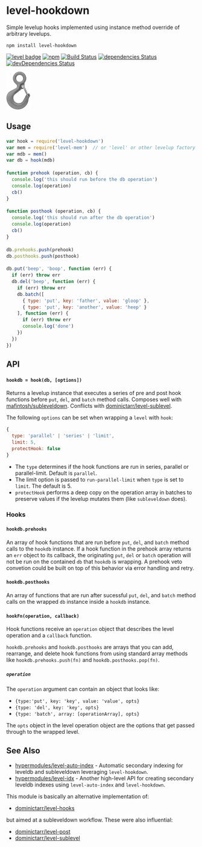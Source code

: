 # level-hookdown

Simple levelup hooks implemented using instance method override of arbitrary levelups.

```
npm install level-hookdown
```

[![level badge][level-badge]](https://github.com/level/awesome)
[![npm][npm-image]][npm-url]
[![Build Status](https://travis-ci.org/hypermodules/level-hookdown.svg?branch=master)](https://travis-ci.org/hypermodules/level-hookdown)
[![dependencies Status](https://david-dm.org/hypermodules/level-hookdown/status.svg)](https://david-dm.org/hypermodules/level-hookdown)
[![devDependencies Status](https://david-dm.org/hypermodules/level-hookdown/dev-status.svg)](https://david-dm.org/hypermodules/level-hookdown?type=dev)

<img height="100" src="hook.png">

[level-badge]: https://camo.githubusercontent.com/1bd15320a5fad1db168bba8bcedb098735f82464/68747470733a2f2f6c6576656c6a732e6f72672f696d672f62616467652e737667
[npm-image]: https://img.shields.io/npm/v/level-hookdown.svg
[npm-url]: https://www.npmjs.com/package/level-hookdown

## Usage

```js
var hook = require('level-hookdown')
var mem = require('level-mem')  // or 'level' or other levelup factory
var mdb = mem()
var db = hook(mdb)

function prehook (operation, cb) {
  console.log('this should run before the db operation')
  console.log(operation)
  cb()
}

function posthook (operation, cb) {
  console.log('this should run after the db operation')
  console.log(operation)
  cb()
}

db.prehooks.push(prehook)
db.posthooks.push(posthook)

db.put('beep', 'boop', function (err) {
  if (err) throw err
  db.del('beep', function (err) {
    if (err) throw err
    db.batch([
      { type: 'put', key: 'father', value: 'gloop' },
      { type: 'put', key: 'another', value: 'heep' }
    ], function (err) {
      if (err) throw err
      console.log('done')
    })
  })
})

```

## API

#### `hookdb = hook(db, [options])`

Returns a levelup instance that executes a series of pre and post hook functions before `put`, `del`, and `batch` method calls.  Composes well with [mafintosh/subleveldown](https://github.com/mafintosh/subleveldown). Conflicts with [dominictarr/level-sublevel](https://github.com/dominictarr/level-sublevel).

The following `options` can be set when wrapping a `level` with `hook`:

```js
{
  type: 'parallel' | 'series' | 'limit',
  limit: 5,
  protectHook: false
}
```

- The `type` determines if the hook functions are run in series, parallel or parallel-limit.  Default is `parallel`.
- The limit option is passed to `run-parallel-limit` when `type` is set to `limit`.  The default is 5.
- `protectHook` performs a deep copy on the operation array in batches to preserve values if the levelup mutates them (like `subleveldown` does).

### Hooks

#### `hookdb.prehooks`

An array of hook functions that are run before `put`, `del`, and `batch` method calls to the `hookdb` instance.  If a hook function in the prehook array returns an `err` object to its callback, the originating `put`, `del` or `batch` operation will not be run on the contained `db` that `hookdb` is wrapping.  A prehook veto convetion could be built on top of this behavior via error handling and retry.

#### `hookdb.posthooks`

An array of functions that are run after sucessful `put`, `del`, and `batch` method calls on the wrapped `db` instance inside a `hookdb` instance.

#### `hookFn(operation, callback)`

Hook functions receive an `operation` object that describes the level operation and a `callback` function.

`hookdb.prehooks` and `hookdb.posthooks` are arrays that you can add, rearrange, and delete hook functions from using standard array methods like `hookdb.prehooks.push(fn)` and `hookdb.posthooks.pop(fn)`.

##### `operation`

The `operation` argument can contain an object that looks like:

- `{type:'put', key: 'key', value: 'value', opts}`
- `{type: 'del', key: 'key', opts}`
- `{type: 'batch', array: [operationArray], opts}`

The `opts` object in the level operation object are the options that get passed through to the wrapped level.

## See Also

- [hypermodules/level-auto-index](https://github.com/hypermodules/level-auto-index) - Automatic secondary indexing for leveldb and subleveldown leveraging `level-hookdown`.
- [hypermodules/level-idx](https://github.com/hypermodules/level-idx) - Another high-level API for creating secondary leveldb indexes using `level-auto-index` and `level-hookdown`.

This module is basically an alternative implementation of:

- [dominictarr/level-hooks](https://github.com/dominictarr/level-hooks)

but aimed at a subleveldown workflow. These were also influential:

- [dominictarr/level-post](https://github.com/dominictarr/level-post)
- [dominictarr/level-sublevel](https://github.com/dominictarr/level-sublevel)
